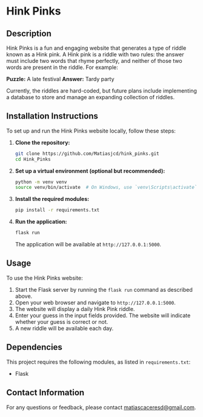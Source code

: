 # Hink Pinks 

## Description 
Hink Pinks is a fun and engaging website that generates a type of riddle known as a Hink pink. A Hink pink is a riddle with two rules: the answer must include two words that rhyme perfectly, and neither of those two words are present in the riddle. For example: 

**Puzzle:** A late festival 
**Answer:** Tardy party 

Currently, the riddles are hard-coded, but future plans include implementing a database to store and manage an expanding collection of riddles. 

## Installation Instructions 

To set up and run the Hink Pinks website locally, follow these steps: 

1. **Clone the repository:**
    ```bash
    git clone https://github.com/Matiasjcd/hink_pinks.git
    cd Hink_Pinks
    ```

2. **Set up a virtual environment (optional but recommended):**
    ```bash
    python -m venv venv
    source venv/bin/activate  # On Windows, use `venv\Scripts\activate`
    ```
    
3. **Install the required modules:**
    ```bash
    pip install -r requirements.txt
    ```
    
4. **Run the application:**
    ```bash
    flask run
    ```
    The application will be available at `http://127.0.0.1:5000`.

## Usage 

To use the Hink Pinks website: 

1. Start the Flask server by running the `flask run` command as described above.
2. Open your web browser and navigate to `http://127.0.0.1:5000`.
3. The website will display a daily Hink Pink riddle.
4. Enter your guess in the input fields provided. The website will indicate whether your guess is correct or not.
5. A new riddle will be available each day.

## Dependencies 

This project requires the following modules, as listed in `requirements.txt`: 
- Flask

## Contact Information 

For any questions or feedback, please contact matiascaceresd@gmail.com.




















